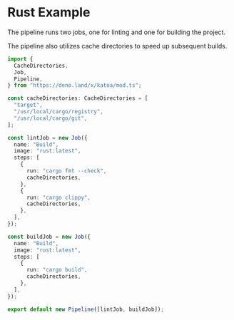 # Rust Example

The pipeline runs two jobs, one for linting and one for building the project.

The pipeline also utilizes cache directories to speed up subsequent builds.

```typescript
import {
  CacheDirectories,
  Job,
  Pipeline,
} from "https://deno.land/x/katoa/mod.ts";

const cacheDirectories: CacheDirectories = [
  "target",
  "/usr/local/cargo/registry",
  "/usr/local/cargo/git",
];

const lintJob = new Job({
  name: "Build",
  image: "rust:latest",
  steps: [
    {
      run: "cargo fmt --check",
      cacheDirectories,
    },
    {
      run: "cargo clippy",
      cacheDirectories,
    },
  ],
});

const buildJob = new Job({
  name: "Build",
  image: "rust:latest",
  steps: [
    {
      run: "cargo build",
      cacheDirectories,
    },
  ],
});

export default new Pipeline([lintJob, buildJob]);
```
